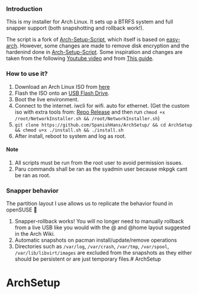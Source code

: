 ### Introduction

This is my installer for Arch Linux. It sets up a BTRFS system and full snapper support (both snapshotting and rollback work!).

The script is a fork of [Arch-Setup-Script](https://github.com/TommyTran732/Arch-Setup-Script/tree/main), which itself is based on [easy-arch](https://github.com/classy-giraffe/easy-arch). However, some changes are made to remove disk encryption and the hardenind done in [Arch-Setup-Script](https://github.com/TommyTran732/Arch-Setup-Script/tree/main). Some inspiration and changes are taken from the following [Youtube video](https://www.youtube.com/watch?v=maIu1d2lAiI) and from [This guide](https://sysguides.com/install-fedora-41-with-snapshot-and-rollback-support).

### How to use it?
1. Download an Arch Linux ISO from [here](https://archlinux.org/download/)
2. Flash the ISO onto an [USB Flash Drive](https://wiki.archlinux.org/index.php/USB_flash_installation_medium).
3. Boot the live environment.
4. Connect to the internet. iwcli for wifi. auto for ethernet. (Get the custom iso with extra tools from: [Repo Release](https://github.com/SpanishHans/Archsetup/releases) and then run `chmod +x /root/NetworkInstaller.sh && /root/NetworkInstaller.sh`)
5. `git clone https://github.com/SpanishHans/ArchSetup/ && cd ArchSetup && chmod u+x ./install.sh && ./install.sh`
6. After install, reboot to system and log as root.

#### Note
1. All scripts must be run from the root user to avoid permission issues. 
2. Paru commands shall be ran as the syadmin user because mkpgk cant be ran as root.

### Snapper behavior
The partition layout I use allows us to replicate the behavior found in openSUSE 🦎
1. Snapper-rollback <number> works! You will no longer need to manually rollback from a live USB like you would with the @ and @home layout suggested in the Arch Wiki.
3. Automatic snapshots on pacman install/update/remove operations
4. Directories such as `/var/log`, `/var/crash`, `/var/tmp`, `/var/spool`, `/var/lib/libvirt/images` are excluded from the snapshots as they either should be persistent or are just temporary files.# ArchSetup
# ArchSetup
